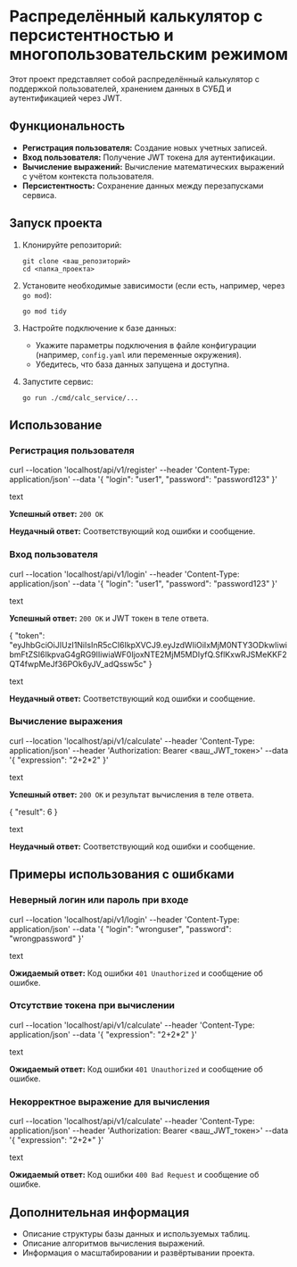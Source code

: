 # Распределённый калькулятор с персистентностью и многопользовательским режимом

Этот проект представляет собой распределённый калькулятор с поддержкой пользователей, хранением данных в СУБД и аутентификацией через JWT.

## Функциональность

*   **Регистрация пользователя:** Создание новых учетных записей.
*   **Вход пользователя:** Получение JWT токена для аутентификации.
*   **Вычисление выражений:** Вычисление математических выражений с учётом контекста пользователя.
*   **Персистентность:** Сохранение данных между перезапусками сервиса.

## Запуск проекта

1.  Клонируйте репозиторий:

    ```
    git clone <ваш_репозиторий>
    cd <папка_проекта>
    ```

2.  Установите необходимые зависимости (если есть, например, через `go mod`):

    ```
    go mod tidy
    ```

3.  Настройте подключение к базе данных:

    *   Укажите параметры подключения в файле конфигурации (например, `config.yaml` или переменные окружения).
    *   Убедитесь, что база данных запущена и доступна.

4.  Запустите сервис:

    ```
    go run ./cmd/calc_service/...
    ```

## Использование

### Регистрация пользователя

curl --location 'localhost/api/v1/register'
--header 'Content-Type: application/json'
--data '{
"login": "user1",
"password": "password123"
}'

text

**Успешный ответ:** `200 OK`

**Неудачный ответ:** Соответствующий код ошибки и сообщение.

### Вход пользователя

curl --location 'localhost/api/v1/login'
--header 'Content-Type: application/json'
--data '{
"login": "user1",
"password": "password123"
}'

text

**Успешный ответ:** `200 OK` и JWT токен в теле ответа.

{
"token": "eyJhbGciOiJIUzI1NiIsInR5cCI6IkpXVCJ9.eyJzdWIiOiIxMjM0NTY3ODkwIiwibmFtZSI6IkpvaG4gRG9lIiwiaWF0IjoxNTE2MjM5MDIyfQ.SflKxwRJSMeKKF2QT4fwpMeJf36POk6yJV_adQssw5c"
}

text

**Неудачный ответ:** Соответствующий код ошибки и сообщение.

### Вычисление выражения

curl --location 'localhost/api/v1/calculate'
--header 'Content-Type: application/json'
--header 'Authorization: Bearer <ваш_JWT_токен>'
--data '{
"expression": "2+2*2"
}'

text

**Успешный ответ:** `200 OK` и результат вычисления в теле ответа.

{
"result": 6
}

text

**Неудачный ответ:** Соответствующий код ошибки и сообщение.

## Примеры использования с ошибками

### Неверный логин или пароль при входе

curl --location 'localhost/api/v1/login'
--header 'Content-Type: application/json'
--data '{
"login": "wronguser",
"password": "wrongpassword"
}'

text

**Ожидаемый ответ:** Код ошибки `401 Unauthorized` и сообщение об ошибке.

### Отсутствие токена при вычислении

curl --location 'localhost/api/v1/calculate'
--header 'Content-Type: application/json'
--data '{
"expression": "2+2*2"
}'

text

**Ожидаемый ответ:** Код ошибки `401 Unauthorized` и сообщение об ошибке.

### Некорректное выражение для вычисления

curl --location 'localhost/api/v1/calculate'
--header 'Content-Type: application/json'
--header 'Authorization: Bearer <ваш_JWT_токен>'
--data '{
"expression": "2+2*"
}'

text

**Ожидаемый ответ:** Код ошибки `400 Bad Request` и сообщение об ошибке.

## Дополнительная информация

*   Описание структуры базы данных и используемых таблиц.
*   Описание алгоритмов вычисления выражений.
*   Информация о масштабировании и развёртывании проекта.
